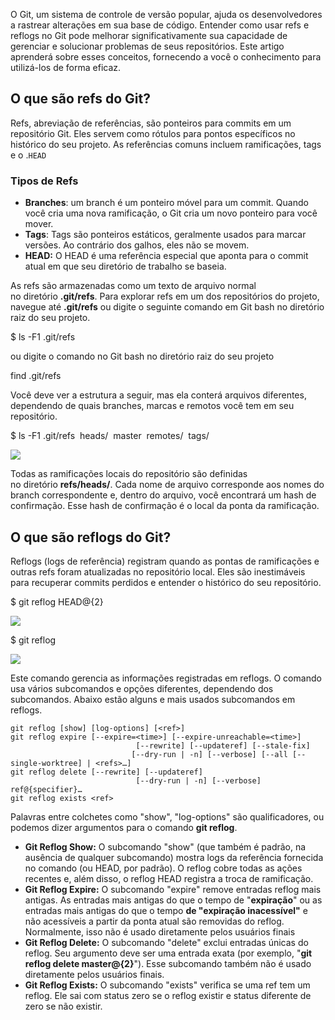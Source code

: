 O Git, um sistema de controle de versão popular, ajuda os desenvolvedores a rastrear alterações em sua base de código. Entender como usar refs e reflogs no Git pode melhorar significativamente sua capacidade de gerenciar e solucionar problemas de seus repositórios. Este artigo aprenderá sobre esses conceitos, fornecendo a você o conhecimento para utilizá-los de forma eficaz.

## O que são refs do Git?

Refs, abreviação de referências, são ponteiros para commits em um repositório Git. Eles servem como rótulos para pontos específicos no histórico do seu projeto. As referências comuns incluem ramificações, tags e o .`HEAD`

### Tipos de Refs

- **Branches**: um branch é um ponteiro móvel para um commit. Quando você cria uma nova ramificação, o Git cria um novo ponteiro para você mover.
- **Tags**: Tags são ponteiros estáticos, geralmente usados para marcar versões. Ao contrário dos galhos, eles não se movem.
- **HEAD:** O HEAD é uma referência especial que aponta para o commit atual em que seu diretório de trabalho se baseia.

As refs são armazenadas como um texto de arquivo normal no diretório **.git/refs**. Para explorar refs em um dos repositórios do projeto, navegue até **.git/refs** ou digite o seguinte comando em Git bash no diretório raiz do seu projeto.

$ ls -F1 .git/refs

ou digite o comando no Git bash no diretório raiz do seu projeto

find .git/refs

Você deve ver a estrutura a seguir, mas ela conterá arquivos diferentes, dependendo de quais branches, marcas e remotos você tem em seu repositório.

$ ls -F1 .git/refs
 heads/
 master
 remotes/
 tags/

![](https://media.geeksforgeeks.org/wp-content/uploads/20201122171729/GFGbyshabir2.png)

Todas as ramificações locais do repositório são definidas no diretório **refs/heads/**. Cada nome de arquivo corresponde aos nomes do branch correspondente e, dentro do arquivo, você encontrará um hash de confirmação. Esse hash de confirmação é o local da ponta da ramificação.

## O que são reflogs do Git?

Reflogs (logs de referência) registram quando as pontas de ramificações e outras refs foram atualizadas no repositório local. Eles são inestimáveis para recuperar commits perdidos e entender o histórico do seu repositório.

$ git reflog HEAD@{2}

![](https://media.geeksforgeeks.org/wp-content/uploads/20201122185232/GFGbyshabir.png)

$ git reflog

![](https://media.geeksforgeeks.org/wp-content/uploads/20201122192354/GFGbyshabir.png)

Este comando gerencia as informações registradas em reflogs. O comando usa vários subcomandos e opções diferentes, dependendo dos subcomandos. Abaixo estão alguns e mais usados subcomandos em reflogs.

```
git reflog [show] [log-options] [<ref>]
git reflog expire [--expire=<time>] [--expire-unreachable=<time>]
                            [--rewrite] [--updateref] [--stale-fix]
                           [--dry-run | -n] [--verbose] [--all [--single-worktree] | <refs>…​]
git reflog delete [--rewrite] [--updateref]
                            [--dry-run | -n] [--verbose] ref@{specifier}…​
git reflog exists <ref>
```

Palavras entre colchetes como "show", "log-options" são qualificadores, ou podemos dizer argumentos para o comando **git reflog**.

- **Git Reflog Show:** O subcomando "show" (que também é padrão, na ausência de qualquer subcomando) mostra logs da referência fornecida no comando (ou HEAD, por padrão). O reflog cobre todas as ações recentes e, além disso, o reflog HEAD registra a troca de ramificação.
- **Git Reflog Expire:** O subcomando "expire" remove entradas reflog mais antigas. As entradas mais antigas do que o tempo de "**expiração**" ou as entradas mais antigas do que o tempo **de "expiração inacessível"** e não acessíveis a partir da ponta atual são removidas do reflog. Normalmente, isso não é usado diretamente pelos usuários finais
- **Git Reflog Delete:** O subcomando "delete" exclui entradas únicas do reflog. Seu argumento deve ser uma entrada exata (por exemplo, "**git reflog delete master@{2}**"). Esse subcomando também não é usado diretamente pelos usuários finais.
- **Git Reflog Exists:** O subcomando "exists" verifica se uma ref tem um reflog. Ele sai com status zero se o reflog existir e status diferente de zero se não existir.


